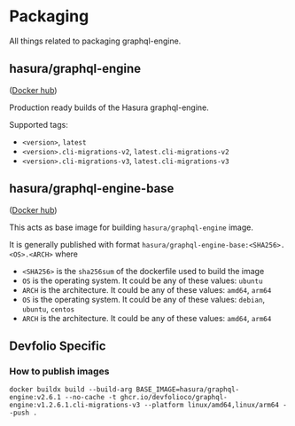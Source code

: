 # Packaging

All things related to packaging graphql-engine.

## hasura/graphql-engine

([Docker hub](https://hub.docker.com/r/hasura/graphql-engine))

Production ready builds of the Hasura graphql-engine.

Supported tags:
- `<version>`, `latest`
- `<version>.cli-migrations-v2`, `latest.cli-migrations-v2`
- `<version>.cli-migrations-v3`, `latest.cli-migrations-v3`

## hasura/graphql-engine-base

([Docker hub](https://hub.docker.com/r/hasura/graphql-engine-base))

This acts as base image for building `hasura/graphql-engine` image.

It is generally published with format `hasura/graphql-engine-base:<SHA256>.<OS>.<ARCH>` where
- `<SHA256>` is the `sha256sum` of the dockerfile used to build the image
- `OS` is the operating system. It could be any of these values: `ubuntu`
- `ARCH` is the architecture. It could be any of these values: `amd64`, `arm64`
- `OS` is the operating system. It could be any of these values: `debian`, `ubuntu`, `centos`
- `ARCH` is the architecture. It could be any of these values: `amd64`, `arm64`

## Devfolio Specific

### How to publish images

```
docker buildx build --build-arg BASE_IMAGE=hasura/graphql-engine:v2.6.1 --no-cache -t ghcr.io/devfolioco/graphql-engine:v1.2.6.1.cli-migrations-v3 --platform linux/amd64,linux/arm64 --push .
```
